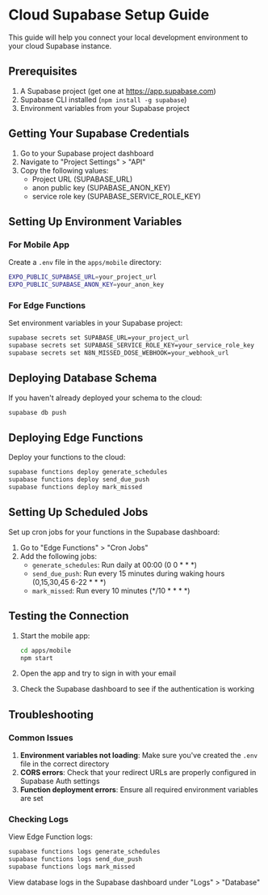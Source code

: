 # Cloud Supabase Setup Guide

This guide will help you connect your local development environment to your cloud Supabase instance.

## Prerequisites

1. A Supabase project (get one at https://app.supabase.com)
2. Supabase CLI installed (`npm install -g supabase`)
3. Environment variables from your Supabase project

## Getting Your Supabase Credentials

1. Go to your Supabase project dashboard
2. Navigate to "Project Settings" > "API"
3. Copy the following values:
   - Project URL (SUPABASE_URL)
   - anon public key (SUPABASE_ANON_KEY)
   - service role key (SUPABASE_SERVICE_ROLE_KEY)

## Setting Up Environment Variables

### For Mobile App

Create a `.env` file in the `apps/mobile` directory:

```bash
EXPO_PUBLIC_SUPABASE_URL=your_project_url
EXPO_PUBLIC_SUPABASE_ANON_KEY=your_anon_key
```

### For Edge Functions

Set environment variables in your Supabase project:

```bash
supabase secrets set SUPABASE_URL=your_project_url
supabase secrets set SUPABASE_SERVICE_ROLE_KEY=your_service_role_key
supabase secrets set N8N_MISSED_DOSE_WEBHOOK=your_webhook_url
```

## Deploying Database Schema

If you haven't already deployed your schema to the cloud:

```bash
supabase db push
```

## Deploying Edge Functions

Deploy your functions to the cloud:

```bash
supabase functions deploy generate_schedules
supabase functions deploy send_due_push
supabase functions deploy mark_missed
```

## Setting Up Scheduled Jobs

Set up cron jobs for your functions in the Supabase dashboard:

1. Go to "Edge Functions" > "Cron Jobs"
2. Add the following jobs:
   - `generate_schedules`: Run daily at 00:00 (0 0 * * *)
   - `send_due_push`: Run every 15 minutes during waking hours (0,15,30,45 6-22 * * *)
   - `mark_missed`: Run every 10 minutes (*/10 * * * *)

## Testing the Connection

1. Start the mobile app:
   ```bash
   cd apps/mobile
   npm start
   ```

2. Open the app and try to sign in with your email

3. Check the Supabase dashboard to see if the authentication is working

## Troubleshooting

### Common Issues

1. **Environment variables not loading**: Make sure you've created the `.env` file in the correct directory
2. **CORS errors**: Check that your redirect URLs are properly configured in Supabase Auth settings
3. **Function deployment errors**: Ensure all required environment variables are set

### Checking Logs

View Edge Function logs:
```bash
supabase functions logs generate_schedules
supabase functions logs send_due_push
supabase functions logs mark_missed
```

View database logs in the Supabase dashboard under "Logs" > "Database"